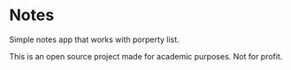 # Notes
Simple notes app that works with porperty list.

This is an open source project made for academic purposes. Not for profit.
